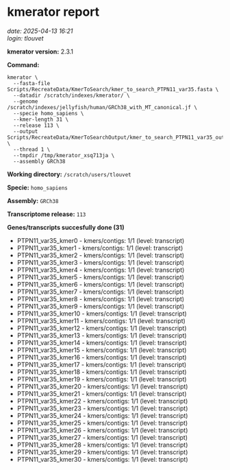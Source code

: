 # kmerator report
*date: 2025-04-13 16:21*  
*login: tlouvet*

**kmerator version:** 2.3.1

**Command:**

```
kmerator \
  --fasta-file Scripts/RecreateData/KmerToSearch/kmer_to_search_PTPN11_var35.fasta \
  --datadir /scratch/indexes/kmerator/ \
  --genome /scratch/indexes/jellyfish/human/GRCh38_with_MT_canonical.jf \
  --specie homo_sapiens \
  --kmer-length 31 \
  --release 113 \
  --output Scripts/RecreateData/KmerToSearchOutput/kmer_to_search_PTPN11_var35_output \
  --thread 1 \
  --tmpdir /tmp/kmerator_xsq713ja \
  --assembly GRCh38
```

**Working directory:** `/scratch/users/tlouvet`

**Specie:** `homo_sapiens`

**Assembly:** `GRCh38`

**Transcriptome release:** `113`

**Genes/transcripts succesfully done (31)**

- PTPN11_var35_kmer0 - kmers/contigs: 1/1 (level: transcript)
- PTPN11_var35_kmer1 - kmers/contigs: 1/1 (level: transcript)
- PTPN11_var35_kmer2 - kmers/contigs: 1/1 (level: transcript)
- PTPN11_var35_kmer3 - kmers/contigs: 1/1 (level: transcript)
- PTPN11_var35_kmer4 - kmers/contigs: 1/1 (level: transcript)
- PTPN11_var35_kmer5 - kmers/contigs: 1/1 (level: transcript)
- PTPN11_var35_kmer6 - kmers/contigs: 1/1 (level: transcript)
- PTPN11_var35_kmer7 - kmers/contigs: 1/1 (level: transcript)
- PTPN11_var35_kmer8 - kmers/contigs: 1/1 (level: transcript)
- PTPN11_var35_kmer9 - kmers/contigs: 1/1 (level: transcript)
- PTPN11_var35_kmer10 - kmers/contigs: 1/1 (level: transcript)
- PTPN11_var35_kmer11 - kmers/contigs: 1/1 (level: transcript)
- PTPN11_var35_kmer12 - kmers/contigs: 1/1 (level: transcript)
- PTPN11_var35_kmer13 - kmers/contigs: 1/1 (level: transcript)
- PTPN11_var35_kmer14 - kmers/contigs: 1/1 (level: transcript)
- PTPN11_var35_kmer15 - kmers/contigs: 1/1 (level: transcript)
- PTPN11_var35_kmer16 - kmers/contigs: 1/1 (level: transcript)
- PTPN11_var35_kmer17 - kmers/contigs: 1/1 (level: transcript)
- PTPN11_var35_kmer18 - kmers/contigs: 1/1 (level: transcript)
- PTPN11_var35_kmer19 - kmers/contigs: 1/1 (level: transcript)
- PTPN11_var35_kmer20 - kmers/contigs: 1/1 (level: transcript)
- PTPN11_var35_kmer21 - kmers/contigs: 1/1 (level: transcript)
- PTPN11_var35_kmer22 - kmers/contigs: 1/1 (level: transcript)
- PTPN11_var35_kmer23 - kmers/contigs: 1/1 (level: transcript)
- PTPN11_var35_kmer24 - kmers/contigs: 1/1 (level: transcript)
- PTPN11_var35_kmer25 - kmers/contigs: 1/1 (level: transcript)
- PTPN11_var35_kmer26 - kmers/contigs: 1/1 (level: transcript)
- PTPN11_var35_kmer27 - kmers/contigs: 1/1 (level: transcript)
- PTPN11_var35_kmer28 - kmers/contigs: 1/1 (level: transcript)
- PTPN11_var35_kmer29 - kmers/contigs: 1/1 (level: transcript)
- PTPN11_var35_kmer30 - kmers/contigs: 1/1 (level: transcript)
